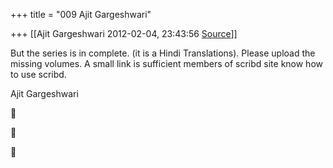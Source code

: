 +++
title = "009 Ajit Gargeshwari"

+++
[[Ajit Gargeshwari	2012-02-04, 23:43:56 [Source](https://groups.google.com/g/samskrita/c/L9l7Tww6fXQ)]]



But the series is in complete. (it is a Hindi Translations). Please upload the missing volumes. A small link is sufficient members of scribd site know how to use scribd.  
  
Ajit Gargeshwari  
  







